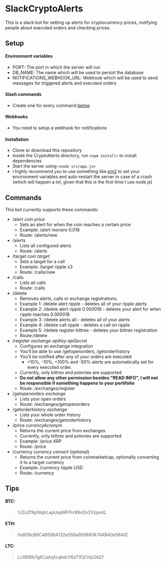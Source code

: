 # SlackCryptoAlerts

This is a slack bot for setting up alerts for cryptocurrency prices, notifying people about executed orders and checking prices.

## Setup
#### Environment variables
* PORT: The port in which the server will run
* DB_NAME: The name which will be used to persist the database
* NOTIFICATIONS_WEBHOOK_URL: Webhook which will be used to send messages for triggered alerts and executed orders

#### Slash commands
* Create one for every command [below](#commands)

#### Webhooks
* You need to setup a webhook for notifications

#### Installation
* Clone or download this repository
* Inside the CryptoAlerts directory, run `<npm install>` to install dependencies
* Start the server using `<node src/app.js>`
* I highly recommend you to use something like [pm2](https://github.com/Unitech/pm2) to set your environment variables and auto-restart the server in case of a crash (which will happen a lot, given that this is the first time I use node.js)

## Commands
This bot currently supports these commands:
* /alert *coin* *price*
  * Sets an alert for when the coin reaches a certain price
  * Example: /alert monero 0.018
  * Route: /alerts/new
* /alerts
  * Lists all configured alerts
  * Route: /alerts
* /target *coin* *target*
  * Sets a target for a call
  * Example: /target ripple x3
  * Route: /calls/new
* /calls
  * Lists all calls
  * Route: /calls
* /delete
  * Removes alerts, calls or exchange registrations.
  * Example 1: /delete alert ripple - deletes all of your ripple alerts
  * Example 2: /delete alert ripple 0.000018 - deletes your alert for when ripple reaches 0.000018
  * Example 3: /delete alerts all - deletes all of your alerts
  * Example 4: /delete call ripple - deletes a call on ripple
  * Example 5: /delete register bittrex - deletes your bittrex registration
  * Route:/delete
* /register *exchange* *apiKey* *apiSecret*
  * Configures an exchange integration
  * You'll be able to use /getopenorders, /getorderhistory
  * You'll be notified after any of your orders are executed
    * +10%, -10%, +100% and -50% alerts are automatically set for every executed order.
  * Currently, only bittrex and poloniex are supported
  * **Do not allow any other permission besides "READ INFO", I will not be responsible if something happens to your portifolio**
  * Route: /exchanges/register
* /getopenorders *exchange*
  * Lists your open orders
  * Route: /exchanges/getopenorders
* /getorderhistory *exchange*
  * Lists your whole order history
  * Route: /exchanges/getorderhistory
* /price *currencyAcronym*
  * Returns the current price from exchanges
  * Currently, only bittrex and poloniex are supported
  * Example: /price XRP
  * Route: /price
* /currency *currency* *convert* (optional)
  * Returns the current price from coinmarketcap, optionally converting it to a target currency
  * Example: /currency ripple USD
  * Route: /currency

## Tips
  
#### BTC:
> 1JZs2fXp14qhLapUxpMFPrr89xDn2VzpmQ

#### ETH:
> 0x609cB6C46596A132e559a909887A74AB40e58AfC

#### LTC:
> LcX6Wb7g6CaAq1cqhdcY6sT1FjCiVpGtQ7
